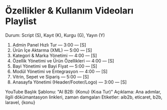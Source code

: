 # Özellikler & Kullanım Videoları Playlist

Durum: Script (S), Kayıt (K), Kurgu (G), Yayın (Y)

1. Admin Panel Hızlı Tur — 3:00 — [S]
2. Ürün İçe Aktarma (XML) — 5:00 — [S]
3. Kategori & Marka Yönetimi — 4:00 — [S]
4. Özellik Yönetimi ve Ürün Özellikleri — 4:00 — [S]
5. Bayi Yönetimi ve Bayi Fiyat — 5:00 — [S]
6. Modül Yönetimi ve Entegrasyon — 4:00 — [S]
7. Vitrin, Sepet ve Sipariş — 5:00 — [S]
8. Anasayfa Yönetimi (Header/Footer/Logo) — 3:00 — [S]

YouTube Başlık Şablonu: "AI B2B: {Konu} (Kısa Tur)"
Açıklama: Ana adımlar, ilgili dökümantasyon linkleri, zaman damgaları
Etiketler: aib2b, eticaret, b2b, laravel, {konu}
